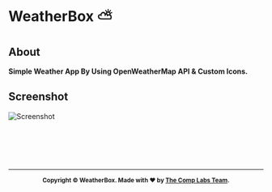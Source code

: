 # WeatherBox ⛅

## About
**Simple Weather App By Using OpenWeatherMap API & Custom Icons.**

## Screenshot
![Screenshot](https://user-images.githubusercontent.com/91307601/166142269-185b829d-ee9f-4ee5-9c1f-8aa5ccdc661e.jpg)

<br>
</br>
<br>
</br>
<hr>
<footer>
  <p align="center" style="font-size: smaller;">
    <b>
    Copyright © WeatherBox. Made with <span>❤</span> by <a href="https://complabs.in" target="_blank">The Comp Labs Team</a>.
    </b>
  </p>
</footer>
